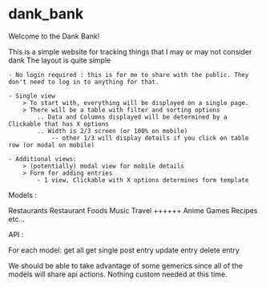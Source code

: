 # dank_bank
Welcome to the Dank Bank!

This is a simple website for tracking things that I may or may not consider dank
The layout is quite simple

    - No login required : this is for me to share with the public. They don't need to log in to anything for that.

    - Single view
        > To start with, everything will be displayed on a single page.
        > There will be a table with filter and sorting options
            .. Data and Columns displayed will be determined by a Clickable that has X options
            .. Width is 2/3 screen (or 100% on mobile)
                -- other 1/3 will display details if you click on table row (or modal on mobile)

    - Additional views:
        > (potentially) modal view for mobile details
        > Form for adding entries
            - 1 view, Clickable with X options determines form template

Models : 

Restaurants
Restaurant Foods
Music
Travel
++++++
Anime
Games
Recipes
etc...

API : 

For each model:
    get all
    get single
    post entry
    update entry
    delete entry

We should be able to take advantage of some gemerics since all of the models will share api actions. Nothing custom needed at this time.

